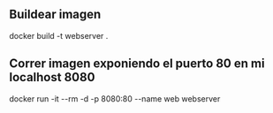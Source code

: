 
## Buildear imagen

docker build -t webserver .

## Correr imagen exponiendo el puerto 80 en mi localhost 8080
docker run -it --rm -d -p 8080:80 --name web webserver